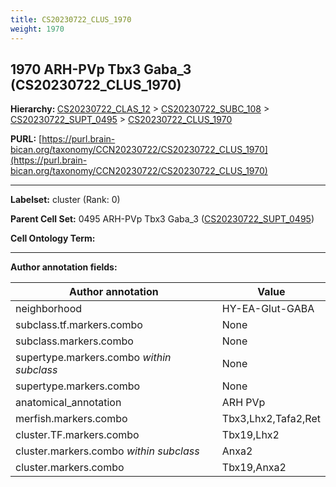 ```yaml
---
title: CS20230722_CLUS_1970
weight: 1970
---
```

## 1970 ARH-PVp Tbx3 Gaba_3 (CS20230722_CLUS_1970)
<b>Hierarchy: </b>
[CS20230722_CLAS_12](../CS20230722_CLAS_12) >
[CS20230722_SUBC_108](../CS20230722_SUBC_108) >
[CS20230722_SUPT_0495](../CS20230722_SUPT_0495) >
[CS20230722_CLUS_1970](../CS20230722_CLUS_1970)

**PURL:** [https://purl.brain-bican.org/taxonomy/CCN20230722/CS20230722_CLUS_1970](https://purl.brain-bican.org/taxonomy/CCN20230722/CS20230722_CLUS_1970)

---


**Labelset:** cluster (Rank: 0)

**Parent Cell Set:** 0495 ARH-PVp Tbx3 Gaba_3 ([CS20230722_SUPT_0495](../CS20230722_SUPT_0495))



**Cell Ontology Term:** 

[MARKER GENES.]: #


---

[TRANSFERRED ANNOTATIONS.]: #


[AUTHOR ANNOTATION FIELDS.]: #


**Author annotation fields:**

| Author annotation | Value |
|-------------------|-------|
|neighborhood|HY-EA-Glut-GABA|
|subclass.tf.markers.combo|None|
|subclass.markers.combo|None|
|supertype.markers.combo _within subclass_|None|
|supertype.markers.combo|None|
|anatomical_annotation|ARH PVp|
|merfish.markers.combo|Tbx3,Lhx2,Tafa2,Ret|
|cluster.TF.markers.combo|Tbx19,Lhx2|
|cluster.markers.combo _within subclass_|Anxa2|
|cluster.markers.combo|Tbx19,Anxa2|
